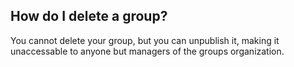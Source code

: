 ## How do I delete a group?

You cannot delete your group, but you can unpublish it, making it unaccessable
to anyone but managers of the groups organization.

